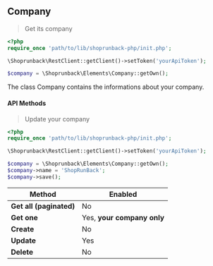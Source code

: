 ## Company

> Get its company

```php
<?php
require_once 'path/to/lib/shoprunback-php/init.php';

\Shoprunback\RestClient::getClient()->setToken('yourApiToken');

$company = \Shoprunback\Elements\Company::getOwn();
```

The class Company contains the informations about your company.

#### API Methods

> Update your company

```php
<?php
require_once 'path/to/lib/shoprunback-php/init.php';

\Shoprunback\RestClient::getClient()->setToken('yourApiToken');

$company = \Shoprunback\Elements\Company::getOwn();
$company->name = 'ShopRunBack';
$company->save();
```

Method | Enabled
-|-
**Get all (paginated)** | No
**Get one** | Yes, **your company only**
**Create** | No
**Update** | Yes
**Delete** | No